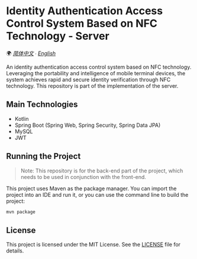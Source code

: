 # Identity Authentication Access Control System Based on NFC Technology - Server

🌍 *[简体中文](README.md) ∙ [English](README-EN.md)*

An identity authentication access control system based on NFC technology. Leveraging the portability and intelligence of mobile terminal devices, the system achieves rapid and secure identity verification through NFC technology. This repository is part of the implementation of the server.

## Main Technologies

- Kotlin
- Spring Boot (Spring Web, Spring Security, Spring Data JPA)
- MySQL
- JWT

## Running the Project

> Note: This repository is for the back-end part of the project, which needs to be used in conjunction with the front-end.

This project uses Maven as the package manager. You can import the project into an IDE and run it, or you can use the command line to build the project:

```bash
mvn package
```

## License

This project is licensed under the MIT License. See the [LICENSE](LICENSE.md) file for details.
